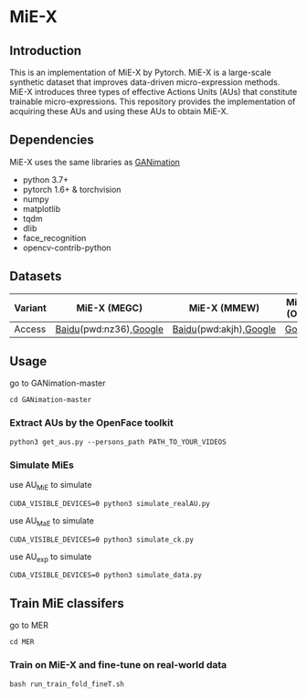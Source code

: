 # MiE-X

## Introduction

This is an implementation of MiE-X by Pytorch. MiE-X is a large-scale synthetic dataset that improves data-driven micro-expression methods. MiE-X introduces three types of effective Actions Units (AUs) that constitute trainable micro-expressions. This repository provides the implementation of acquiring these AUs and using these AUs to obtain MiE-X.

<!-- ## Overview
Overview of computing three types of Action Units.
![system overview](system.png "System overview of XX.") -->

## Dependencies
MiE-X uses the same libraries as [GANimation](https://github.com/albertpumarola/GANimation)
- python 3.7+
- pytorch 1.6+ & torchvision
- numpy
- matplotlib
- tqdm
- dlib
- face_recognition
- opencv-contrib-python

## Datasets

|    Variant      | MiE-X (MEGC)        | MiE-X (MMEW)        | MiE-X (Oulu)  |
|--------------|------------------|------------------|-----------|
| Access     | [Baidu](https://pan.baidu.com/s/)(pwd:nz36),[Google](https://drive.google.com/file/d/) | [Baidu](https://pan.baidu.com/s/)(pwd:akjh),[Google](https://drive.google.com/file/d/) | [Google](https://www.) |

## Usage

go to GANimation-master

```shell script
cd GANimation-master
```


### Extract AUs by the OpenFace toolkit
```shell script
python3 get_aus.py --persons_path PATH_TO_YOUR_VIDEOS
```
### Simulate MiEs


use AU<sub>MiE</sub> to simulate
```shell script
CUDA_VISIBLE_DEVICES=0 python3 simulate_realAU.py 
```
use AU<sub>MaE</sub> to simulate
```shell script
CUDA_VISIBLE_DEVICES=0 python3 simulate_ck.py 
```
use AU<sub>exp</sub> to simulate
```shell script
CUDA_VISIBLE_DEVICES=0 python3 simulate_data.py 
```

## Train MiE classifers

go to MER

```shell script
cd MER
```
### Train on MiE-X and fine-tune on real-world data
```shell script
bash run_train_fold_fineT.sh
```